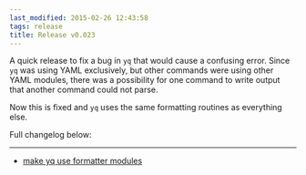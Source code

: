 ```yaml
---
last_modified: 2015-02-26 12:43:58
tags: release
title: Release v0.023
---
```


A quick release to fix a bug in `yq` that would cause a confusing error. Since `yq`
was using YAML exclusively, but other commands were using other YAML modules, there
was a possibility for one command to write output that another command could not
parse.

Now this is fixed and `yq` uses the same formatting routines as everything else.

Full changelog below:

---

* [make yq use formatter modules](https://github.com/preaction/ETL-Yertl/commit/966c355fa059af8b3b23fcfaf7ec6034b19534c1)
